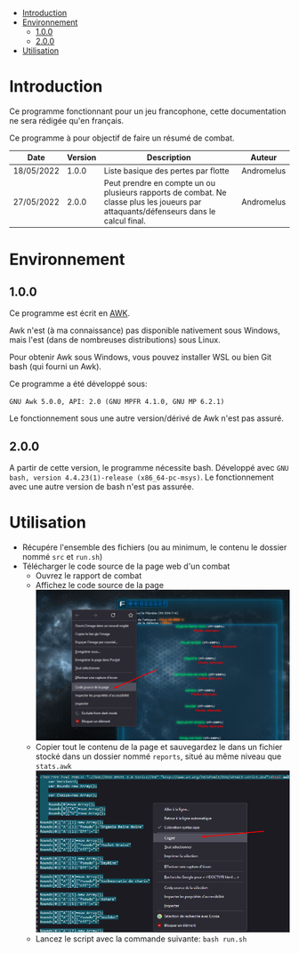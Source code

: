 - [Introduction](#introduction)
- [Environnement](#environnement)
  - [1.0.0](#100)
  - [2.0.0](#200)
- [Utilisation](#utilisation)

# Introduction

Ce programme fonctionnant pour un jeu francophone, cette documentation ne sera rédigée qu'en français.

Ce programme à pour objectif de faire un résumé de combat.

| Date       | Version | Description                                                                                                                           | Auteur     |
| ---------- | ------- | ------------------------------------------------------------------------------------------------------------------------------------- | ---------- |
| 18/05/2022 | 1.0.0   | Liste basique des pertes par flotte                                                                                                   | Andromelus |
| 27/05/2022 | 2.0.0   | Peut prendre en compte un ou plusieurs rapports de combat. Ne classe plus les joueurs par attaquants/défenseurs dans le calcul final. | Andromelus |


# Environnement

## 1.0.0
Ce programme est écrit en [AWK](https://fr.wikipedia.org/wiki/Awk).

Awk n'est (à ma connaissance) pas disponible nativement sous Windows, mais l'est (dans de nombreuses distributions) sous Linux.

Pour obtenir Awk sous Windows, vous pouvez installer WSL ou bien Git bash (qui fourni un Awk).

Ce programme a été développé sous:

``GNU Awk 5.0.0, API: 2.0 (GNU MPFR 4.1.0, GNU MP 6.2.1)``

Le fonctionnement sous une autre version/dérivé de Awk n'est pas assuré.

## 2.0.0

A partir de cette version, le programme nécessite bash. Développé avec `GNU bash, version 4.4.23(1)-release (x86_64-pc-msys)`. Le fonctionnement avec une autre version de bash n'est pas assurée.

# Utilisation

- Récupére l'ensemble des fichiers (ou au minimum, le contenu le dossier nommé `src` et `run.sh`)
- Télécharger le code source de la page web d'un combat
    - Ouvrez le rapport de combat
    - Affichez le code source de la page
![show source code](img/dl_combat_1.png)
    - Copier tout le contenu de la page et sauvegardez le dans un fichier stocké dans un dossier nommé `reports`, situé au même niveau que ``stats.awk``
![copy source code](img/dl_combat_2.png)
    - Lancez le script avec la commande suivante: ``bash run.sh``